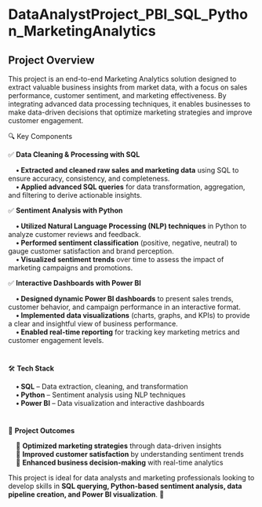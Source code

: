 # DataAnalystProject_PBI_SQL_Python_MarketingAnalytics 

## Project Overview

This project is an end-to-end Marketing Analytics solution designed to extract valuable business insights from market data, with a focus on sales performance, customer sentiment, and marketing effectiveness. By integrating advanced data processing techniques, it enables businesses to make data-driven decisions that optimize marketing strategies and improve customer engagement.

🔍 Key Components 

✅ **Data Cleaning & Processing with SQL**  

&nbsp;&nbsp;&nbsp;&nbsp;**• Extracted and cleaned raw sales and marketing data** using SQL to ensure accuracy, consistency, and completeness.  
&nbsp;&nbsp;&nbsp;&nbsp;**• Applied advanced SQL queries** for data transformation, aggregation, and filtering to derive actionable insights.   

✅ **Sentiment Analysis with Python**  

&nbsp;&nbsp;&nbsp;&nbsp;**• Utilized Natural Language Processing (NLP) techniques** in Python to analyze customer reviews and feedback.  
&nbsp;&nbsp;&nbsp;&nbsp;**• Performed sentiment classification** (positive, negative, neutral) to gauge customer satisfaction and brand perception.  
&nbsp;&nbsp;&nbsp;&nbsp;**• Visualized sentiment trends** over time to assess the impact of marketing campaigns and promotions.   

✅ **Interactive Dashboards with Power BI**  

&nbsp;&nbsp;&nbsp;&nbsp;**• Designed dynamic Power BI dashboards** to present sales trends, customer behavior, and campaign performance in an interactive format.  
&nbsp;&nbsp;&nbsp;&nbsp;**• Implemented data visualizations** (charts, graphs, and KPIs) to provide a clear and insightful view of business performance.  
&nbsp;&nbsp;&nbsp;&nbsp;**• Enabled real-time reporting** for tracking key marketing metrics and customer engagement levels.  
#

🛠️ **Tech Stack**  

&nbsp;&nbsp;&nbsp;&nbsp;**• SQL** – Data extraction, cleaning, and transformation  
&nbsp;&nbsp;&nbsp;&nbsp;**• Python** – Sentiment analysis using NLP techniques  
&nbsp;&nbsp;&nbsp;&nbsp;**• Power BI** – Data visualization and interactive dashboards   

#

🎯 **Project Outcomes**  

&nbsp;&nbsp;&nbsp;&nbsp;🔹 **Optimized marketing strategies** through data-driven insights  
&nbsp;&nbsp;&nbsp;&nbsp;🔹 **Improved customer satisfaction** by understanding sentiment trends  
&nbsp;&nbsp;&nbsp;&nbsp;🔹 **Enhanced business decision-making** with real-time analytics  

This project is ideal for data analysts and marketing professionals looking to develop skills in **SQL querying, Python-based sentiment analysis, data pipeline creation, and Power BI visualization**. 🚀  




